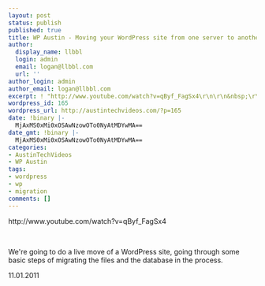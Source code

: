 ```yaml
---
layout: post
status: publish
published: true
title: WP Austin - Moving your WordPress site from one server to another
author:
  display_name: llbbl
  login: admin
  email: logan@llbbl.com
  url: ''
author_login: admin
author_email: logan@llbbl.com
excerpt: ! "http://www.youtube.com/watch?v=qByf_FagSx4\r\n\r\n&nbsp;\r\n\r\n"
wordpress_id: 165
wordpress_url: http://austintechvideos.com/?p=165
date: !binary |-
  MjAxMS0xMi0xOSAwNzowOTo0NyAtMDYwMA==
date_gmt: !binary |-
  MjAxMS0xMi0xOSAwNzowOTo0NyAtMDYwMA==
categories:
- AustinTechVideos
- WP Austin
tags:
- wordpress
- wp
- migration
comments: []
---
```

<p>http://www.youtube.com/watch?v=qByf_FagSx4</p>
<p>&nbsp;</p>
<p><a id="more"></a><a id="more-165"></a></p>
<p>We're going to do a live move of a WordPress site, going through some basic steps of migrating the files and the database in the process.</p>
<p>11.01.2011</p>
